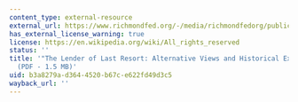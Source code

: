 ```yaml
---
content_type: external-resource
external_url: https://www.richmondfed.org/-/media/richmondfedorg/publications/research/economic_review/1990/pdf/er760103.pdf
has_external_license_warning: true
license: https://en.wikipedia.org/wiki/All_rights_reserved
status: ''
title: '"The Lender of Last Resort: Alternative Views and Historical Experience."
  (PDF - 1.5 MB)'
uid: b3a8279a-d364-4520-b67c-e622fd49d3c5
wayback_url: ''
---
```

